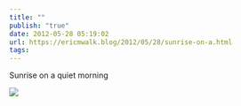 ```yaml
---
title: ""
publish: "true"
date: 2012-05-28 05:19:02
url: https://ericmwalk.blog/2012/05/28/sunrise-on-a.html
tags: 
---
```


Sunrise on a quiet morning

![](https://ericmwalk.blog/uploads/2022/3547e6af68.jpg)
